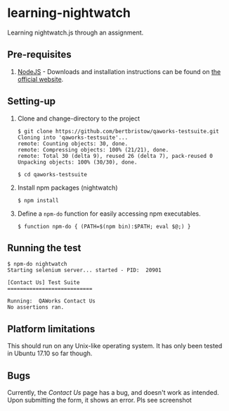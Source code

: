 # learning-nightwatch
Learning nightwatch.js through an assignment.

## Pre-requisites

1. [NodeJS](https://nodejs.org/en/) - Downloads and installation instructions can be found on [the official website](https://nodejs.org/en/).

## Setting-up

1. Clone and change-directory to the project
    
    ```console
    $ git clone https://github.com/bertbristow/qaworks-testsuite.git
    Cloning into 'qaworks-testsuite'...
    remote: Counting objects: 30, done.
    remote: Compressing objects: 100% (21/21), done.
    remote: Total 30 (delta 9), reused 26 (delta 7), pack-reused 0
    Unpacking objects: 100% (30/30), done.

    $ cd qaworks-testsuite
    ```

2. Install npm packages (nightwatch)

    ```console
    $ npm install
    ```

3. Define a `npm-do` function for easily accessing npm executables.

    ```console
    $ function npm-do { (PATH=$(npm bin):$PATH; eval $@;) }
    ```


## Running the test

```console
$ npm-do nightwatch
Starting selenium server... started - PID:  20901

[Contact Us] Test Suite
===========================

Running:  QAWorks Contact Us
No assertions ran.

```


## Platform limitations

This should run on any Unix-like operating system. It has only been tested in Ubuntu 17.10 so far though.

## Bugs

Currently, the _Contact Us_ page has a bug, and doesn't work as intended. Upon submitting the form, it shows an error. Pls see screenshot
